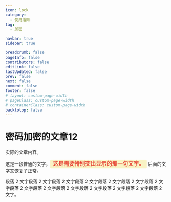 ```yaml
---
icon: lock
category:
  - 使用指南
tag:
  - 加密

navbar: true
sidebar: true

breadcrumb: false
pageInfo: false
contributors: false
editLink: false
lastUpdated: false
prev: false
next: false
comment: false
footer: false
# layout: custom-page-width
# pageClass: custom-page-width
# containerClass: custom-page-width
backtotop: false
---
```


# 密码加密的文章12

实际的文章内容。

这是一段普通的文字，<span style="color: #e74c3c; font-family: 'Comic Sans MS', cursive; font-size: 1.2em; font-weight: bold; background-color: #f9f3c4; padding: 0.2em 0.5em; border-radius: 4px;">这是需要特别突出显示的那一句文字。</span> 后面的文字又恢复了正常。

段落 2 文字段落 2 文字段落 2 文字段落 2 文字段落 2 文字段落 2 文字段落 2 文字段落 2 文字段落 2 文字段落 2 文字段落 2 文字段落 2 文字段落 2 文字段落 2 文字。

<BiliBili bvid="BV1wG411X7cH" title="11122" ratio="4:3" autoplay=true />
